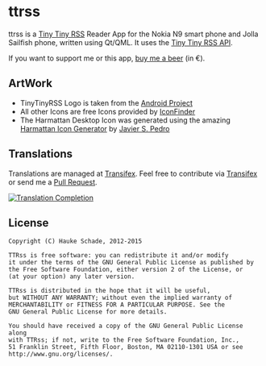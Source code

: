 ttrss
==========

ttrss is a [Tiny Tiny RSS](http://tt-rss.org) Reader App for the
Nokia N9 smart phone and Jolla Sailfish phone, written using Qt/QML.
It uses the [Tiny Tiny RSS API](http://tt-rss.org/redmine/projects/tt-rss/wiki/JsonApiReference).

If you want to support me or this app, [buy me a beer](https://www.paypal.com/cgi-bin/webscr?cmd=_s-xclick&hosted_button_id=WUWGSGAK8K7ZN) (in &euro;).

ArtWork
----------
* TinyTinyRSS Logo is taken from the [Android Project](http://tt-rss.org/redmine/projects/tt-rss-android/wiki/)
* All other Icons are free Icons provided by [IconFinder](http://www.iconfinder.com/search/?q=iconset%3Adevelopperss)
* The Harmattan Desktop Icon was generated using the amazing [Harmattan Icon Generator](http://apps.javispedro.com/nit/hicg/) by [Javier S. Pedro](https://gitorious.org/hicg/hicg)

Translations
----------

Translations are managed at [Transifex](https://www.transifex.com/). Feel free to contribute via [Transifex](https://www.transifex.com/projects/p/ttrss/resource/main/) or send me a [Pull Request](https://github.com/cnlpete/ttrss/pulls).

[![Translation Completion](https://www.transifex.com/projects/p/ttrss/resource/main/chart/image_png)](https://www.transifex.com/projects/p/ttrss/resource/main/)


License
----------

    Copyright (C) Hauke Schade, 2012-2015

    TTRss is free software: you can redistribute it and/or modify
    it under the terms of the GNU General Public License as published by
    the Free Software Foundation, either version 2 of the License, or
    (at your option) any later version.

    TTRss is distributed in the hope that it will be useful,
    but WITHOUT ANY WARRANTY; without even the implied warranty of
    MERCHANTABILITY or FITNESS FOR A PARTICULAR PURPOSE. See the
    GNU General Public License for more details.

    You should have received a copy of the GNU General Public License along
    with TTRss; if not, write to the Free Software Foundation, Inc.,
    51 Franklin Street, Fifth Floor, Boston, MA 02110-1301 USA or see
    http://www.gnu.org/licenses/.
